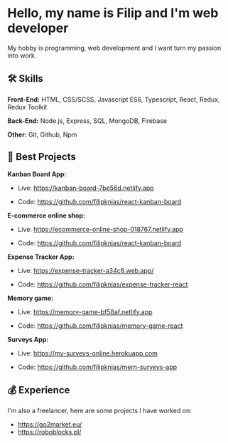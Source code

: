 
# Hello, my name is Filip and I'm web developer

My hobby is programming, web development and I want turn my passion into work.



## 🛠 Skills

**Front-End:** HTML, CSS/SCSS, Javascript ES6, Typescript, React, Redux, Redux Toolkit

**Back-End:** Node.js, Express, SQL, MongoDB, Firebase

**Other:** Git, Github, Npm

## 🌟 Best Projects
**Kanban Board App:** 
- Live: https://kanban-board-7be56d.netlify.app

- Code: https://github.com/filipknias/react-kanban-board

**E-commerce online shop:** 
- Live: https://ecommerce-online-shop-018767.netlify.app

- Code: https://github.com/filipknias/react-kanban-board

**Expense Tracker App:** 
- Live: https://expense-tracker-a34c8.web.app/

- Code: https://github.com/filipknias/expense-tracker-react

**Memory game:** 
- Live: https://memory-game-bf58af.netlify.app

- Code: https://github.com/filipknias/memory-game-react

**Surveys App:** 
- Live: https://my-surveys-online.herokuapp.com

- Code: https://github.com/filipknias/mern-surveys-app

## 💰 Experience

I'm also a freelancer, here are some projects I have worked on:

- https://go2market.eu/
- https://roboblocks.pl/
